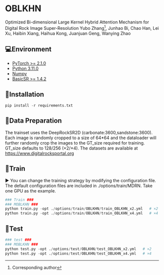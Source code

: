 # **OBLKHN**
Optimized Bi-dimensional Large Kernel Hybrid Attention Mechanism for Digital Rock Image Super-Resolution
Yubo Zhang[^†], Junhao Bi, Chao Han,  Lei Xu, Haibin Xiang, Haihua Kong, Juanjuan Geng, Wanying Zhao 
[^†]: Corresponding author

## 💻Environment

- [PyTorch >= 2.1.0](https://pytorch.org/)
- [Python 3.11.0](https://www.python.org/downloads/)
- [Numpy](https://numpy.org/)
- [BasicSR >= 1.4.2](https://github.com/XPixelGroup/BasicSR)

## 🔧Installation

```python
pip install -r requirements.txt 
```

## 📜Data Preparation

The trainset uses the DeepRockSR2D (carbonate:3600,sandstone:3600). Each image is randomly cropped to a size of 64*64 and the dataloader will further randomly crop the images to the GT_size required for training. GT_size defaults to 128/256 (×2/×4). The datasets are available at https://www.digitalrocksportal.org

## 🚀Train

▶️ You can change the training strategy by modifying the configuration file. The default configuration files are included in ./options/train/MDRN. Take one GPU as the example.

```python
### Train ###
### MOBLKHN ###
python train.py -opt ./options/train/OBLKHN/train_OBLKHN_x2.yml   # ×2
python train.py -opt ./options/train/OBLKHN/train_OBLKHN_x4.yml   # ×4
```

## 🚀Test
```python
### test ###
### MOBLKHN ###
python test.py -opt ./options/test/OBLKHN/test_OBLKHN_x2.yml   # ×2
python test.py -opt ./options/test/OBLKHN/test_OBLKHN_x4.yml   # ×4

```
